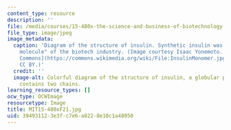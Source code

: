 ```yaml
---
content_type: resource
description: ''
file: /media/courses/15-480x-the-science-and-business-of-biotechnology-fall-2021/394931123e3fc7e6a8228e10c1a48950_MIT15-480xF21.jpg
file_type: image/jpeg
image_metadata:
  caption: 'Diagram of the structure of insulin. Synthetic insulin was the first "golden
    molecule" of the biotech industry. (Image courtesy Isaac Yonemoto. Source: [Wikimedia
    Commons](https://commons.wikimedia.org/wiki/File:InsulinMonomer.jpg). Licence:
    CC BY.)'
  credit: ''
  image-alt: Colorful diagram of the structure of insulin, a globular protein that
    contains two chains.
learning_resource_types: []
ocw_type: OCWImage
resourcetype: Image
title: MIT15-480xF21.jpg
uid: 39493112-3e3f-c7e6-a822-8e10c1a48950
---
```

